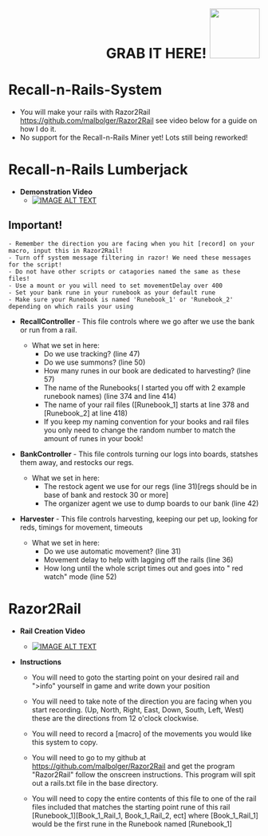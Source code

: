<div id="header" align="right">
	<h1>
  		GRAB IT HERE! <img src="https://s3.envato.com/files/148177745/Still.jpg" width="100"/>
	</h1>
</div>

# Recall-n-Rails-System   
- You will make your rails with Razor2Rail https://github.com/malbolger/Razor2Rail see video below for a guide on how I do it.
- No support for the Recall-n-Rails Miner yet! Lots still being reworked!

# Recall-n-Rails Lumberjack
- **Demonstration Video**
	- [![IMAGE ALT TEXT](https://user-images.githubusercontent.com/11452884/168937498-c38908ff-ac6e-4f6d-9456-3cbf74fd59a4.png)](https://www.youtube.com/watch?v=_5iBAGw_LBE "Recall -n- Rails Demo")
	 
## **Important!** ##
	- Remember the direction you are facing when you hit [record] on your macro, input this in Razor2Rail!
	- Turn off system message filtering in razor! We need these messages for the script!
	- Do not have other scripts or catagories named the same as these files!
	- Use a mount or you will need to set movementDelay over 400
	- Set your bank rune in your runebook as your default rune
	- Make sure your Runebook is named 'Runebook_1' or 'Runebook_2' depending on which rails your using
	
- **RecallController** - This file controls where we go after we use the bank or run from a rail.
	- What we set in here:
		- Do we use tracking? (line 47)
		- Do we use summons? (line 50)
		- How many runes in our book are dedicated to harvesting? (line 57)
		- The name of the Runebooks( I started you off with 2 example runebook names) (line 374 and line 414)
		- The name of your rail files ([Runebook_1] starts at line 378 and [Runebook_2] at line 418)
		- If you keep my naming convention for your books and rail files you only need to change the random number to match the amount of runes in your book!

- **BankController** - This file controls turning our logs into boards, statshes them away, and restocks our regs.
	- What we set in here:
		- The restock agent we use for our regs (line 31)[regs should be in base of bank and restock 30 or more]
		- The organizer agent we use to dump boards to our bank (line 42)

- **Harvester** - This file controls harvesting, keeping our pet up, looking for reds, timings for movement, timeouts
	- What we set in here:
		- Do we use automatic movement? (line 31)
		- Movement delay to help with lagging off the rails (line 36)
		- How long until the whole script times out and goes into " red watch" mode (line 52)

# Razor2Rail

- **Rail Creation Video**
	- [![IMAGE ALT TEXT](https://user-images.githubusercontent.com/11452884/167266722-cae5765e-c830-42ac-aa7f-83e71f90dbd1.jpg)](https://www.youtube.com/watch?v=xAIKKuQ62sI "Rail Creation for Razor2Rail")

- **Instructions**
	- You will need to goto the starting point on your desired rail and ">info" yourself in game and write down your position

	- You will need to take note of the direction you are facing when you start recording. (Up, North, Right, East, Down, South, Left, West) these are the directions from 12 o'clock clockwise.

	- You will need to record a [macro] of the movements you would like this system to copy. 

	- You will need to go to my github at https://github.com/malbolger/Razor2Rail and get the program "Razor2Rail" follow the onscreen instructions. This program will spit out a rails.txt file in the base directory. 

	- You will need to copy the entire contents of this file to one of the rail files included that matches the starting point rune of this rail [Runebook_1][Book_1_Rail_1, Book_1_Rail_2, ect] where [Book_1_Rail_1] would be the first rune in the Runebook named [Runebook_1]
